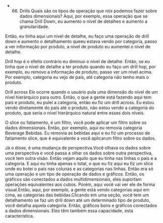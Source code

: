 - 66. Drills
Quais são os tipos de operação que nós podemos fazer sobre dados dimensionais? Aqui, por exemplo, essa operação que se chama Drill Down, eu aumento o nível de detalhes e aumento a granularidade.

Então, eu tinha aqui um nível de detalhe, eu faço uma operação de drill down e aumento o detalhamento queeu estava vendo por categoria, passo a ver informação por produto, a nível de produto eu aumentei o nível de detalhe.

Drill hop é o efeito contrário eu diminuo o nível de detalhe. Então, se eu tinha que o nível de detalhe a ter produto quando eu faço um drill hop, por exemplo, eu removo a informação de produto, passo ver um nível acima.
Por exemplo, categoria eu vejo de país, até categoria não tenho mais o produto.

Drill across Ele ocorre quando o usuário pula uma dimensão do nível de um nível hierárquico para outro.
Então, o que a gente está fazendo aqui tem país e produto, eu pulei a categoria, então eu fiz um drill across.
Eu estou vendo diretamente do país até o produto, não estou vendo a categoria do produto, que seria o nível hierárquico natural entre esses dois níveis.

O slice ou fatiamento, é um filtro, você pode aplicar um filtro sobre os dados dimensionais. Então, por exemplo, aqui eu removia categoria Beverage Bebidas. Eu removia as bebidas aqui e eu fiz um processo de fatiamento slice, que é equivalente a você aplicarum filtro sobre os dados.

Já o disse, é uma mudança de perspectiva.Você olhava os dados sobre uma perspectiva e você passa a olhar os dados sobre outra perspectiva, você tem outra visão. Então vejam aquilo que eu tinha nas linhas o país e a categoria.
E aqui eu tinha apenas o total, o que eu fiz aqui eu fiz um slice onde eu botei o país nas colunas e as categorias nas linhas. Então era só uma operação e um tipo de operação de dados e gráficos.
Então, os gráficos são conectados a dados multidimensionais, eles suportam operações equivalentes aos cubos.
Porém, aqui você vai ver ele de forma visual.Então, aqui, por exemplo, a gente está vendo categorias aqui em cima, as categorias das bebidas.Clicando em uma seção, você tem um detalhamento se faz um drill down até um determinado tipo de produto, você detalha aquela categoria. Então, gráficos bons e gráficos conectados a dados dimensionais.
Eles têm também essa capacidade, esta característica.
